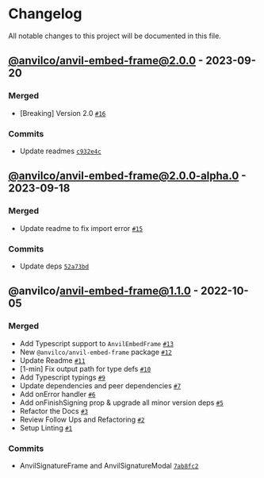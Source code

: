# Changelog

All notable changes to this project will be documented in this file.

## [@anvilco/anvil-embed-frame@2.0.0](https://github.com/anvilco/react-ui/compare/@anvilco/anvil-embed-frame@2.0.0-alpha.0...@anvilco/anvil-embed-frame@2.0.0) - 2023-09-20

### Merged

- [Breaking] Version 2.0 [`#16`](https://github.com/anvilco/react-ui/pull/16)

### Commits

- Update readmes [`c932e4c`](https://github.com/anvilco/react-ui/commit/c932e4c5716c0b113f1840baeb0aa9118facdc26)

## [@anvilco/anvil-embed-frame@2.0.0-alpha.0](https://github.com/anvilco/react-ui/compare/@anvilco/anvil-embed-frame@1.1.0...@anvilco/anvil-embed-frame@2.0.0-alpha.0) - 2023-09-18

### Merged

- Update readme to fix import error [`#15`](https://github.com/anvilco/react-ui/pull/15)

### Commits

- Update deps [`52a73bd`](https://github.com/anvilco/react-ui/commit/52a73bd5f16d5435f80cd8ae76f20b2834807c40)

## @anvilco/anvil-embed-frame@1.1.0 - 2022-10-05

### Merged

- Add Typescript support to `AnvilEmbedFrame` [`#13`](https://github.com/anvilco/react-ui/pull/13)
- New `@anvilco/anvil-embed-frame` package [`#12`](https://github.com/anvilco/react-ui/pull/12)
- Update Readme [`#11`](https://github.com/anvilco/react-ui/pull/11)
- [1-min] Fix output path for type defs [`#10`](https://github.com/anvilco/react-ui/pull/10)
- Add Typescript typings [`#9`](https://github.com/anvilco/react-ui/pull/9)
- Update dependencies and peer dependencies [`#7`](https://github.com/anvilco/react-ui/pull/7)
- Add onError handler [`#6`](https://github.com/anvilco/react-ui/pull/6)
- Add onFinishSigning prop & upgrade all minor version deps [`#5`](https://github.com/anvilco/react-ui/pull/5)
- Refactor the Docs [`#3`](https://github.com/anvilco/react-ui/pull/3)
- Review Follow Ups and Refactoring [`#2`](https://github.com/anvilco/react-ui/pull/2)
- Setup Linting [`#1`](https://github.com/anvilco/react-ui/pull/1)

### Commits

- AnvilSignatureFrame and AnvilSignatureModal [`7ab8fc2`](https://github.com/anvilco/react-ui/commit/7ab8fc2026411cbcc0186d9650290ba3d1afcfa5)
